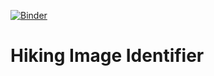 [![Binder](https://mybinder.org/badge_logo.svg)](https://mybinder.org/v2/gh/Samalander0/hiking-identifier/HEAD?urlpath=%2Fvoila%2Frender%2Fhiker_helper_classifier.ipynb)

# Hiking Image Identifier
